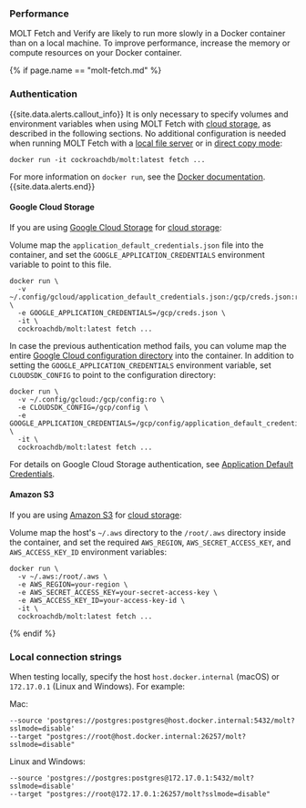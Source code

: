 ### Performance

MOLT Fetch and Verify are likely to run more slowly in a Docker container than on a local machine. To improve performance, increase the memory or compute resources on your Docker container.

{% if page.name == "molt-fetch.md" %}
### Authentication

{{site.data.alerts.callout_info}}
It is only necessary to specify volumes and environment variables when using MOLT Fetch with [cloud storage](#cloud-storage), as described in the following sections. No additional configuration is needed when running MOLT Fetch with a [local file server](#local-file-server) or in [direct copy mode](#direct-copy): 

~~~ shell
docker run -it cockroachdb/molt:latest fetch ...
~~~

For more information on `docker run`, see the [Docker documentation](https://docs.docker.com/reference/cli/docker/container/run/).
{{site.data.alerts.end}}

#### Google Cloud Storage

If you are using [Google Cloud Storage](https://cloud.google.com/storage/docs/access-control) for [cloud storage](#cloud-storage):

Volume map the `application_default_credentials.json` file into the container, and set the `GOOGLE_APPLICATION_CREDENTIALS` environment variable to point to this file.

~~~ shell
docker run \
  -v ~/.config/gcloud/application_default_credentials.json:/gcp/creds.json:ro \
  -e GOOGLE_APPLICATION_CREDENTIALS=/gcp/creds.json \
  -it \
  cockroachdb/molt:latest fetch ...
~~~

In case the previous authentication method fails, you can volume map the entire [Google Cloud configuration directory](https://cloud.google.com/sdk/docs/configurations) into the container. In addition to setting the `GOOGLE_APPLICATION_CREDENTIALS` environment variable, set `CLOUDSDK_CONFIG` to point to the configuration directory:

~~~ shell
docker run \
  -v ~/.config/gcloud:/gcp/config:ro \
  -e CLOUDSDK_CONFIG=/gcp/config \
  -e GOOGLE_APPLICATION_CREDENTIALS=/gcp/config/application_default_credentials.json \
  -it \
  cockroachdb/molt:latest fetch ...
~~~

For details on Google Cloud Storage authentication, see [Application Default Credentials](https://cloud.google.com/docs/authentication/application-default-credentials).

#### Amazon S3

If you are using [Amazon S3](https://docs.aws.amazon.com/AmazonS3/latest/userguide/security-iam.html) for [cloud storage](#cloud-storage):

Volume map the host's `~/.aws` directory to the `/root/.aws` directory inside the container, and set the required `AWS_REGION`, `AWS_SECRET_ACCESS_KEY`, and `AWS_ACCESS_KEY_ID` environment variables:

~~~ shell
docker run \
  -v ~/.aws:/root/.aws \
  -e AWS_REGION=your-region \
  -e AWS_SECRET_ACCESS_KEY=your-secret-access-key \
  -e AWS_ACCESS_KEY_ID=your-access-key-id \
  -it \
  cockroachdb/molt:latest fetch ...
~~~
{% endif %}

### Local connection strings

When testing locally, specify the host `host.docker.internal` (macOS) or `172.17.0.1` (Linux and Windows). For example:

Mac:

~~~
--source 'postgres://postgres:postgres@host.docker.internal:5432/molt?sslmode=disable'
--target "postgres://root@host.docker.internal:26257/molt?sslmode=disable"
~~~

Linux and Windows:

~~~
--source 'postgres://postgres:postgres@172.17.0.1:5432/molt?sslmode=disable'
--target "postgres://root@172.17.0.1:26257/molt?sslmode=disable"
~~~